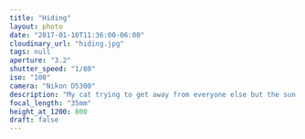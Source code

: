 ```yaml
---
title: "Hiding"
layout: photo
date: "2017-01-10T11:36:00-06:00"
cloudinary_url: "hiding.jpg"
tags: null
aperture: "3.2"
shutter_speed: "1/80"
iso: "100"
camera: "Nikon D5300"
description: "My cat trying to get away from everyone else but the sun."
focal_length: "35mm"
height_at_1200: 800
draft: false
---
```

